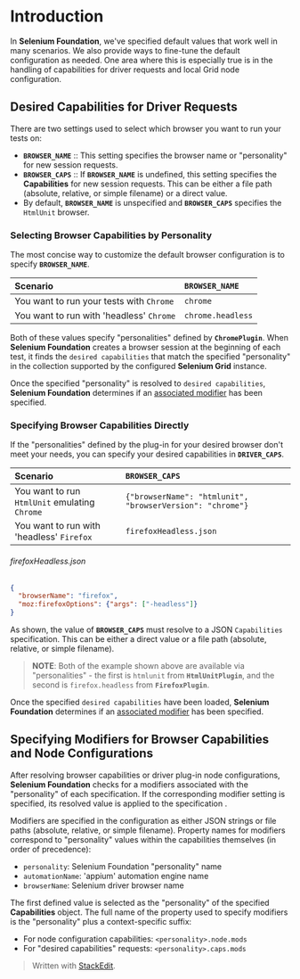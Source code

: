 
# Introduction

In **Selenium Foundation**, we've specified default values that work well in many scenarios. We also provide ways to fine-tune the default configuration as needed. One area where this is especially true is in the handling of capabilities for driver requests and local Grid node configuration.

## Desired Capabilities for Driver Requests

There are two settings used to select which browser you want to run your tests on:

* **`BROWSER_NAME`** :: This setting specifies the browser name or "personality" for new session requests.
* **`BROWSER_CAPS`** :: If **`BROWSER_NAME`** is undefined, this setting specifies the **Capabilities** for new session requests. This can be either a file path (absolute, relative, or simple filename) or a direct value.
* By default, **`BROWSER_NAME`** is unspecified and **`BROWSER_CAPS`** specifies the `HtmlUnit` browser.

### Selecting Browser Capabilities by Personality

The most concise way to customize the default browser configuration is to specify **`BROWSER_NAME`**.

| Scenario | **`BROWSER_NAME`** |
|:---|:---|
| You want to run your tests with `Chrome` | `chrome` |
| You want to run with 'headless' `Chrome` | `chrome.headless` |

Both of these values specify "personalities" defined by **`ChromePlugin`**. When **Selenium Foundation** creates a browser session at the beginning of each test, it finds the `desired capabilities` that match the specified "personality" in the collection supported by the configured **Selenium Grid** instance.

Once the specified "personality" is resolved to `desired capabilities`, **Selenium Foundation** determines if an [associated modifier](#specifying-modifiers-for-browser-capabilities-and-node-configurations) has been specified.

### Specifying Browser Capabilities Directly

If the "personalities" defined by the plug-in for your desired browser don't meet your needs, you can specify your desired capabilities in **`DRIVER_CAPS`**.

| Scenario | **`BROWSER_CAPS`** |
|:---|:---|
| You want to run `HtmlUnit` emulating `Chrome` | `{"browserName": "htmlunit", "browserVersion": "chrome"}` |
| You want to run with 'headless' `Firefox` | `firefoxHeadless.json` |

###### firefoxHeadless.json
```json
{
  "browserName": "firefox",
  "moz:firefoxOptions": {"args": ["-headless"]}
}
```

As shown, the value of **`BROWSER_CAPS`** must resolve to a JSON `Capabilities` specification. This can be either a direct value or a file path (absolute, relative, or simple filename).

> **NOTE**: Both of the example shown above are available via "personalities" - the first is `htmlunit` from **`HtmlUnitPlugin`**, and the second is `firefox.headless` from **`FirefoxPlugin`**.

Once the specified `desired capabilities` have been loaded, **Selenium Foundation** determines if an [associated modifier](#specifying-modifiers-for-browser-capabilities-and-node-configurations) has been specified.

## Specifying Modifiers for Browser Capabilities and Node Configurations

After resolving browser capabilities or driver plug-in node configurations, **Selenium Foundation** checks for a modifiers associated with the "personality" of each specification. If the corresponding modifier setting is specified, its resolved value is applied to the specification .

Modifiers are specified in the configuration as either JSON strings or file paths (absolute, relative, or simple filename). Property names for modifiers correspond to "personality" values within the capabilities themselves (in order of precedence):

* `personality`: Selenium Foundation "personality" name
* `automationName`: 'appium' automation engine name
* `browserName`: Selenium driver browser name

The first defined value is selected as the "personality" of the specified **Capabilities** object. The full name of the property used to specify modifiers is the "personality" plus a context-specific suffix:

* For node configuration capabilities: `<personality>.node.mods`
* For "desired capabilities" requests: `<personality>.caps.mods`

> Written with [StackEdit](https://stackedit.io/).